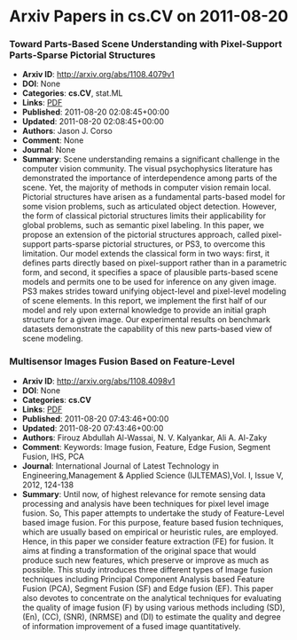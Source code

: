 # Arxiv Papers in cs.CV on 2011-08-20
### Toward Parts-Based Scene Understanding with Pixel-Support Parts-Sparse Pictorial Structures
- **Arxiv ID**: http://arxiv.org/abs/1108.4079v1
- **DOI**: None
- **Categories**: **cs.CV**, stat.ML
- **Links**: [PDF](http://arxiv.org/pdf/1108.4079v1)
- **Published**: 2011-08-20 02:08:45+00:00
- **Updated**: 2011-08-20 02:08:45+00:00
- **Authors**: Jason J. Corso
- **Comment**: None
- **Journal**: None
- **Summary**: Scene understanding remains a significant challenge in the computer vision community. The visual psychophysics literature has demonstrated the importance of interdependence among parts of the scene. Yet, the majority of methods in computer vision remain local. Pictorial structures have arisen as a fundamental parts-based model for some vision problems, such as articulated object detection. However, the form of classical pictorial structures limits their applicability for global problems, such as semantic pixel labeling. In this paper, we propose an extension of the pictorial structures approach, called pixel-support parts-sparse pictorial structures, or PS3, to overcome this limitation. Our model extends the classical form in two ways: first, it defines parts directly based on pixel-support rather than in a parametric form, and second, it specifies a space of plausible parts-based scene models and permits one to be used for inference on any given image. PS3 makes strides toward unifying object-level and pixel-level modeling of scene elements. In this report, we implement the first half of our model and rely upon external knowledge to provide an initial graph structure for a given image. Our experimental results on benchmark datasets demonstrate the capability of this new parts-based view of scene modeling.



### Multisensor Images Fusion Based on Feature-Level
- **Arxiv ID**: http://arxiv.org/abs/1108.4098v1
- **DOI**: None
- **Categories**: **cs.CV**
- **Links**: [PDF](http://arxiv.org/pdf/1108.4098v1)
- **Published**: 2011-08-20 07:43:46+00:00
- **Updated**: 2011-08-20 07:43:46+00:00
- **Authors**: Firouz Abdullah Al-Wassai, N. V. Kalyankar, Ali A. Al-Zaky
- **Comment**: Keywords: Image fusion, Feature, Edge Fusion, Segment Fusion, IHS,
  PCA
- **Journal**: International Journal of Latest Technology in
  Engineering,Management & Applied Science (IJLTEMAS),Vol. I, Issue V, 2012,
  124-138
- **Summary**: Until now, of highest relevance for remote sensing data processing and analysis have been techniques for pixel level image fusion. So, This paper attempts to undertake the study of Feature-Level based image fusion. For this purpose, feature based fusion techniques, which are usually based on empirical or heuristic rules, are employed. Hence, in this paper we consider feature extraction (FE) for fusion. It aims at finding a transformation of the original space that would produce such new features, which preserve or improve as much as possible. This study introduces three different types of Image fusion techniques including Principal Component Analysis based Feature Fusion (PCA), Segment Fusion (SF) and Edge fusion (EF). This paper also devotes to concentrate on the analytical techniques for evaluating the quality of image fusion (F) by using various methods including (SD), (En), (CC), (SNR), (NRMSE) and (DI) to estimate the quality and degree of information improvement of a fused image quantitatively.



